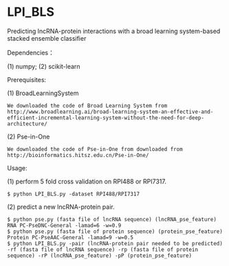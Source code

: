 # LPI_BLS
Predicting lncRNA-protein interactions with a broad learning system-based stacked ensemble classifier


Dependencies：


(1) numpy; (2) scikit-learn


Prerequisites:

(1) BroadLearningSystem

    We downloaded the code of Broad Learning System from http://www.broadlearning.ai/broad-learning-system-an-effective-and-efficient-incremental-learning-system-without-the-need-for-deep-architecture/
    
(2) Pse-in-One

    We downloaded the code of Pse-in-One from downloaded from http://bioinformatics.hitsz.edu.cn/Pse-in-One/



Usage:

(1) perform 5 fold cross validation on RPI488 or RPI7317.

    $ python LPI_BLS.py -dataset RPI488/RPI7317


(2) predict a new lncRNA-protein pair.

    $ python pse.py (fasta file of lncRNA sequence) (lncRNA_pse_feature) RNA PC-PseDNC-General -lamad=6 -w=0.9
    $ python pse.py (fasta file of protein sequence) (protein_pse_feature) Protein PC-PseAAC-General -lamad=9 -w=0.5
    $ python LPI_BLS.py -pair (lncRNA-protein pair needed to be predicted) -rf (fasta file of lncRNA sequence) -rp (fasta file of protein sequence) -rP (lncRNA_pse_feature) -pP (protein_pse_feature)

